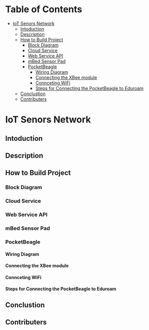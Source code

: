 Table of Contents
=================

   * [IoT Senors Network](#iot-senors-network)
      * [Intoduction](#intoduction)
      * [Description](#description)
      * [How to Build Project](#how-to-build-project)
         * [Block Diagram](#block-diagram)
         * [Cloud Service](#cloud-service)
         * [Web Service API](#web-service-api)
         * [mBed Sensor Pad](#mbed-sensor-pad)
         * [PocketBeagle](#pocketbeagle)
            * [Wiring Diagram](#wiring-diagram)
            * [Connecting the XBee module](#connecting-the-xbee-module)
            * [Connceting WiFi](#connceting-wifi)
            * [Steps for Connecting the PocketBeagle to Eduroam](#steps-for-connecting-the-pocketbeagle-to)
      * [Conclustion](#conclustion)
      * [Contributers](#contributers)

# IoT Senors Network 
## Intoduction
## Description
## How to Build Project
### Block Diagram
### Cloud Service
### Web Service API
### mBed Sensor Pad
### PocketBeagle
#### Wiring Diagram
#### Connecting the XBee module
#### Connceting WiFi
#### Steps for Connecting the PocketBeagle to Eduroam 
## Conclustion
## Contributers
